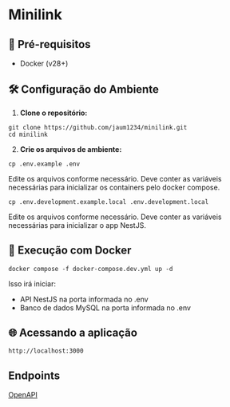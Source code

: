 # Minilink

## 🚀 Pré-requisitos
- Docker (v28+)

## 🛠 Configuração do Ambiente

1. **Clone o repositório:**
```
git clone https://github.com/jaum1234/minilink.git
cd minilink
```

2. **Crie os arquivos de ambiente:**
```
cp .env.example .env
```
Edite os arquivos conforme necessário. Deve conter as variáveis necessárias para inicializar os containers pelo docker compose.

```
cp .env.development.example.local .env.development.local
```
Edite os arquivos conforme necessário. Deve conter as variáveis necessárias para inicializar o app NestJS.


## 🐳 Execução com Docker
```
docker compose -f docker-compose.dev.yml up -d
```

Isso irá iniciar:
- API NestJS na porta informada no .env
- Banco de dados MySQL na porta informada no .env

## 🌐 Acessando a aplicação
```
http://localhost:3000
```

## Endpoints
[OpenAPI](openapi.yml)